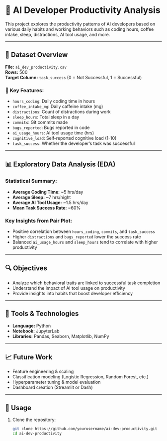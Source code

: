 # 🧠 AI Developer Productivity Analysis

This project explores the productivity patterns of AI developers based on various daily habits and working behaviors such as coding hours, coffee intake, sleep, distractions, AI tool usage, and more.

---

## 📁 Dataset Overview

**File:** `ai_dev_productivity.csv`  
**Rows:** 500  
**Target Column:** `task_success` (0 = Not Successful, 1 = Successful)

### 🔢 Key Features:
- `hours_coding`: Daily coding time in hours
- `coffee_intake_mg`: Daily caffeine intake (mg)
- `distractions`: Count of distractions during work
- `sleep_hours`: Total sleep in a day
- `commits`: Git commits made
- `bugs_reported`: Bugs reported in code
- `ai_usage_hours`: AI tool usage time (hrs)
- `cognitive_load`: Self-reported cognitive load (1-10)
- `task_success`: Whether the developer’s task was successful

---

## 📊 Exploratory Data Analysis (EDA)

### Statistical Summary:
- **Average Coding Time:** ~5 hrs/day
- **Average Sleep:** ~7 hrs/night
- **Average AI Tool Usage:** ~1.5 hrs/day
- **Mean Task Success Rate:** ~60%

### Key Insights from Pair Plot:
- Positive correlation between `hours_coding`, `commits`, and `task_success`
- Higher `distractions` and `bugs_reported` lower the success rate
- Balanced `ai_usage_hours` and `sleep_hours` tend to correlate with higher productivity

---

## 🔍 Objectives

- Analyze which behavioral traits are linked to successful task completion
- Understand the impact of AI tool usage on productivity
- Provide insights into habits that boost developer efficiency

---

## 🧪 Tools & Technologies

- **Language:** Python
- **Notebook:** JupyterLab
- **Libraries:** Pandas, Seaborn, Matplotlib, NumPy

---

## 📈 Future Work

- Feature engineering & scaling
- Classification modeling (Logistic Regression, Random Forest, etc.)
- Hyperparameter tuning & model evaluation
- Dashboard creation (Streamlit or Dash)

---

## 📌 Usage

1. Clone the repository:
   ```bash
   git clone https://github.com/yourusername/ai-dev-productivity.git
   cd ai-dev-productivity
